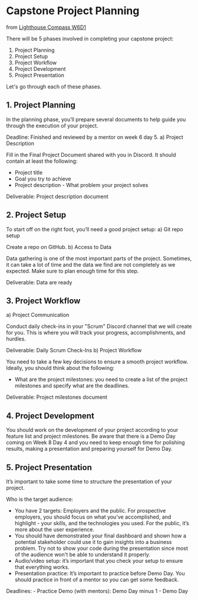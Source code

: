 # Capstone Project Planning
from [Lighthouse Compass W6D1](https://data.compass.lighthouselabs.ca/17b51bd2-2dd9-4d5b-95e8-7a431060db74)

There will be 5 phases involved in completing your capstone project:

1. Project Planning
2. Project Setup
3. Project Workflow
4. Project Development
5. Project Presentation

Let's go through each of these phases.
## 1. Project Planning

In the planning phase, you’ll prepare several documents to help guide you through the execution of your project.

Deadline: Finished and reviewed by a mentor on week 6 day 5.
a) Project Description

Fill in the Final Project Document shared with you in Discord. It should contain at least the following:

* Project title
* Goal you try to achieve
* Project description - What problem your project solves

Deliverable: Project description document
## 2. Project Setup

To start off on the right foot, you’ll need a good project setup:
a) Git repo setup

Create a repo on GitHub.
b) Access to Data

Data gathering is one of the most important parts of the project. Sometimes, it can take a lot of time and the data we find are not completely as we expected. Make sure to plan enough time for this step.

Deliverable: Data are ready
## 3. Project Workflow
a) Project Communication

Conduct daily check-ins in your "Scrum" Discord channel that we will create for you. This is where you will track your progress, accomplishments, and hurdles.

Deliverable: Daily Scrum Check-Ins
b) Project Workflow

You need to take a few key decisions to ensure a smooth project workflow. Ideally, you should think about the following:

* What are the project milestones: you need to create a list of the project milestones and specify what are the deadlines.

Deliverable: Project milestones document
## 4. Project Development

You should work on the development of your project according to your feature list and project milestones. Be aware that there is a Demo Day coming on Week 8 Day 4 and you need to keep enough time for polishing results, making a presentation and preparing yourself for Demo Day.
## 5. Project Presentation

It’s important to take some time to structure the presentation of your project.

Who is the target audience:
* You have 2 targets: Employers and the public. For prospective employers, you should focus on what you’ve accomplished, and highlight - your skills, and the technologies you used. For the public, it’s more about the user experience.
* You should have demonstrated your final dashboard and shown how a potential stakeholder could use it to gain insights into a business problem. Try not to show your code during the presentation since most of the audience won't be able to understand it properly.
* Audio/video setup: it’s important that you check your setup to ensure that everything works.
* Presentation practice: It’s important to practice before Demo Day. You should practice in front of a mentor so you can get some feedback.

Deadlines: - Practice Demo (with mentors): Demo Day minus 1 - Demo Day
